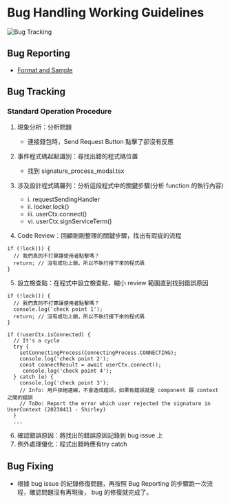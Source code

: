# Bug Handling Working Guidelines
![Bug Tracking](https://user-images.githubusercontent.com/114177573/233566552-25246505-e623-4c7e-98d1-c3b85332d48d.jpg)

## Bug Reporting
- [Format and Sample](https://github.com/CAFECA-IO/WorkGuidelines/blob/main/technology/issue-format.md)

## Bug Tracking
### Standard Operation Procedure
1. 現象分析：分析問題
   - 連接錢包時，Send Request Button 點擊了卻沒有反應
   
2. 事件程式碼起點識別：尋找出錯的程式碼位置
   - 找到 signature_process_modal.tsx
   
3. 涉及設計程式碼羅列：分析這段程式中的關鍵步驟(分析 function 的執行內容)
   - i. requestSendingHandler
   - ii. locker.lock()
   - iii. userCtx.connect()
   - vi. userCtx.signServiceTerm()
   
4. Code Review：回顧剛剛整理的關鍵步驟，找出有瑕疵的流程
```
if (!lock()) {
  // 我們真的不打算讓使用者點擊嗎？
  return; // 沒有成功上鎖，所以不執行接下來的程式碼
}
```
5. 設立檢查點：在程式中設立檢查點，縮小 review 範圍直到找到錯誤原因
```
if (!lock()) {
  // 我們真的不打算讓使用者點擊嗎？
  console.log('check point 1');
  return; // 沒有成功上鎖，所以不執行接下來的程式碼
}

if (!userCtx.isConnected) {
  // It's a cycle
  try {
    setConnectingProcess(ConnectingProcess.CONNECTING);
    console.log('check point 2');
    const connectResult = await userCtx.connect();
     console.log('check point 4');
  } catch (e) {
    console.log('check point 3');
    // Info: 用戶拒絕連線，不會造成錯誤，如果有錯誤就是 component 跟 context 之間的錯誤
    // ToDo: Report the error which user rejected the signature in UserContext (20230411 - Shirley)
  }
  ...
```
6. 確認錯誤原因：將找出的錯誤原因記錄到 bug issue 上
7. 例外處理優化：程式出錯時應有try catch

## Bug Fixing
- 根據 bug issue 的紀錄修復問題，再按照 Bug Reporting 的步驟跑一次流程，確認問題沒有再現後， bug 的修復就完成了。
